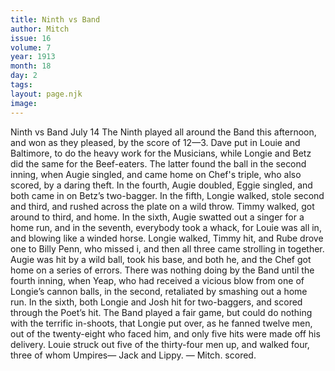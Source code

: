 ```yaml
---
title: Ninth vs Band
author: Mitch
issue: 16
volume: 7
year: 1913
month: 18
day: 2
tags:
layout: page.njk
image:
---
```

Ninth vs Band    July 14    The Ninth played all around the Band this afternoon, and won as they pleased, by the score of 12—3. Dave put in Louie and Baltimore, to do the heavy work for the Musicians, while Longie and Betz did the same for the Beef-eaters. The latter found the ball in the second inning, when Augie singled, and came home on Chef's triple, who also scored, by a daring theft. In the fourth, Augie doubled, Eggie singled, and both came in on Betz’s two-bagger. In the fifth, Longie walked, stole second and third, and rushed across the plate on a wild throw. Timmy walked, got around to third, and home. In the sixth, Augie swatted out a singer for a home run, and in the seventh, everybody took a whack, for Louie was all in, and blowing like a winded horse. Longie walked, Timmy hit, and Rube drove one to Billy Penn, who missed i, and then all three came strolling in together. Augie was hit by a wild ball, took his base, and both he, and the Chef got home on a series of errors. There was nothing doing by the Band until the fourth inning, when Yeap, who had received a vicious blow from one of Longie’s cannon balls, in the second, retaliated by smashing out a home run. In the sixth, both Longie and Josh hit for two-baggers, and scored through the Poet’s hit. The Band played a fair game, but could do nothing with the terrific in-shoots, that Longie put over, as he fanned twelve men, out of the twenty-eight who faced him, and only five hits were made off his delivery. Louie struck out five of the thirty-four men up, and walked four, three of whom Umpires— Jack and Lippy. — Mitch. scored. 




